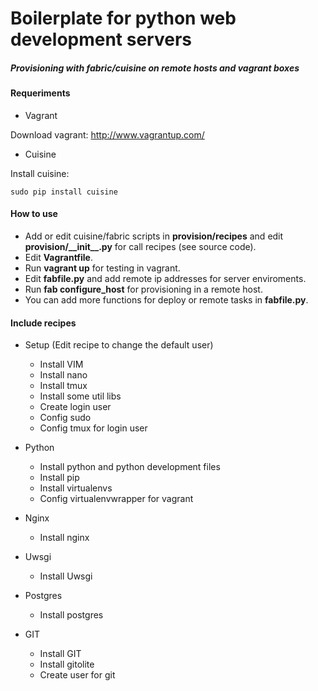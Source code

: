 # Boilerplate for python web development servers #
##### Provisioning with fabric/cuisine on remote hosts and vagrant boxes #####


#### Requeriments ####

- Vagrant 

Download vagrant: http://www.vagrantup.com/

- Cuisine

Install cuisine:

	sudo pip install cuisine


#### How to use ####

- Add or edit cuisine/fabric scripts in __provision/recipes__ and edit __provision/\_\_init\_\_.py__ for call recipes (see source code).
- Edit __Vagrantfile__.
- Run __vagrant up__ for testing in vagrant.
- Edit __fabfile.py__ and add remote ip addresses for server enviroments.
- Run __fab <enviroment> configure_host__ for provisioning in a remote host.
- You can add more functions for deploy or remote tasks in __fabfile.py__.

#### Include recipes ####

- Setup (Edit recipe to change the default user)
    - Install VIM
    - Install nano
    - Install tmux
    - Install some util libs
    - Create login user
    - Config sudo
    - Config tmux for login user

- Python
    - Install python and python development files
    - Install pip
    - Install virtualenvs
    - Config virtualenvwrapper for vagrant
    
- Nginx
    - Install nginx

- Uwsgi
    - Install Uwsgi

- Postgres
    - Install postgres

- GIT 
    - Install GIT
    - Install gitolite
    - Create user for git
